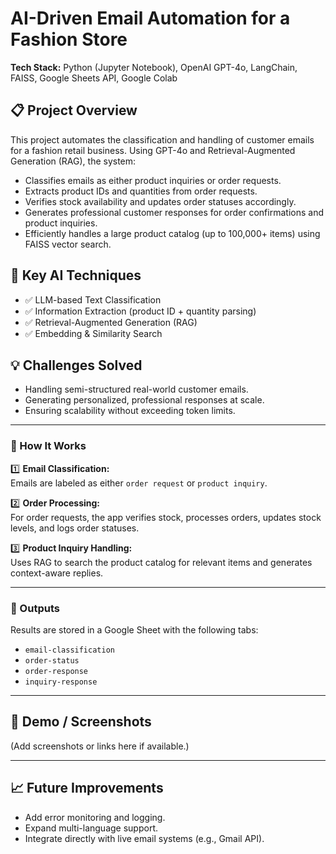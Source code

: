 # AI-Driven Email Automation for a Fashion Store

**Tech Stack:** Python (Jupyter Notebook), OpenAI GPT-4o, LangChain, FAISS, Google Sheets API, Google Colab

## 📋 Project Overview

This project automates the classification and handling of customer emails for a fashion retail business. Using GPT-4o and Retrieval-Augmented Generation (RAG), the system:

- Classifies emails as either product inquiries or order requests.
- Extracts product IDs and quantities from order requests.
- Verifies stock availability and updates order statuses accordingly.
- Generates professional customer responses for order confirmations and product inquiries.
- Efficiently handles a large product catalog (up to 100,000+ items) using FAISS vector search.

## 🔑 Key AI Techniques

- ✅ LLM-based Text Classification
- ✅ Information Extraction (product ID + quantity parsing)
- ✅ Retrieval-Augmented Generation (RAG)
- ✅ Embedding & Similarity Search

## 💡 Challenges Solved

- Handling semi-structured real-world customer emails.
- Generating personalized, professional responses at scale.
- Ensuring scalability without exceeding token limits.

---

### 🚀 How It Works

1️⃣ **Email Classification:**  
   Emails are labeled as either `order request` or `product inquiry`.

2️⃣ **Order Processing:**  
   For order requests, the app verifies stock, processes orders, updates stock levels, and logs order statuses.

3️⃣ **Product Inquiry Handling:**  
   Uses RAG to search the product catalog for relevant items and generates context-aware replies.

---

### 📂 Outputs

Results are stored in a Google Sheet with the following tabs:

- `email-classification`
- `order-status`
- `order-response`
- `inquiry-response`

---

## 🔗 Demo / Screenshots

(Add screenshots or links here if available.)

---

## 📈 Future Improvements

- Add error monitoring and logging.
- Expand multi-language support.
- Integrate directly with live email systems (e.g., Gmail API).

